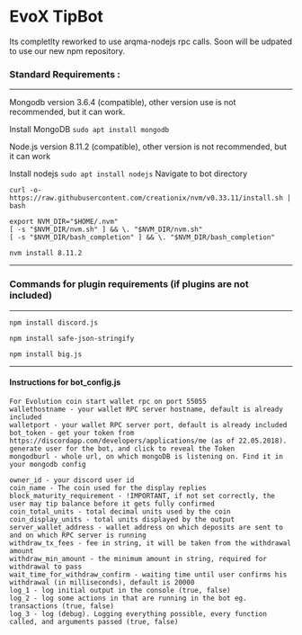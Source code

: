 # EvoX TipBot

Its completlty reworked to use arqma-nodejs rpc calls.
Soon will be udpated to use our new npm repository.
### Standard Requirements :
----------------------------------------------------------------------------
Mongodb version 3.6.4 (compatible), other version use is not recommended, but it can work.

Install MongoDB 
```sudo apt install mongodb```

Node.js version 8.11.2 (compatible), other version is not recommended, but it can work

Install nodejs 
```sudo apt install nodejs```
Navigate to bot directory
```
curl -o- https://raw.githubusercontent.com/creationix/nvm/v0.33.11/install.sh | bash

export NVM_DIR="$HOME/.nvm"
[ -s "$NVM_DIR/nvm.sh" ] && \. "$NVM_DIR/nvm.sh"  
[ -s "$NVM_DIR/bash_completion" ] && \. "$NVM_DIR/bash_completion"

nvm install 8.11.2
```
----------------------------------------------------------------------------
### Commands for plugin requirements (if plugins are not included)
----------------------------------------------------------------------------  

   `npm install discord.js`  

   `npm install safe-json-stringify`  
  
   `npm install big.js`  

----------------------------------------------------------------------------
#### Instructions for bot_config.js
```
For Evolution coin start wallet rpc on port 55055
wallethostname - your wallet RPC server hostname, default is already included
walletport - your wallet RPC server port, default is already included
bot_token - get your token from https://discordapp.com/developers/applications/me (as of 22.05.2018). generate user for the bot, and click to reveal the Token
mongodburl - whole url, on which mongoDB is listening on. Find it in your mongodb config

owner_id - your discord user id
coin_name - The coin used for the display replies
block_maturity_requirement - !IMPORTANT, if not set correctly, the user may tip balance before it gets fully confirmed
coin_total_units - total decimal units used by the coin
coin_display_units - total units displayed by the output
server_wallet_address - wallet address on which deposits are sent to and on which RPC server is running
withdraw_tx_fees - fee in string, it will be taken from the withdrawal amount
withdraw_min_amount - the minimum amount in string, required for withdrawal to pass
wait_time_for_withdraw_confirm - waiting time until user confirms his withdrawal (in milliseconds), default is 20000
log_1 - log initial output in the console (true, false)
log_2 - log some actions in that are running in the bot eg. transactions (true, false)
log_3 - log (debug). Logging everything possible, every function called, and arguments passed (true, false)
```
